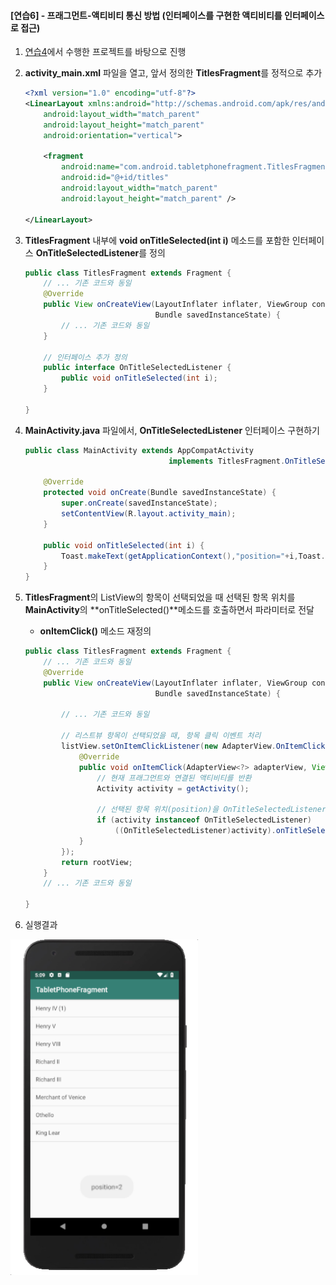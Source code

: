 
#### [연습6] - 프래그먼트-액티비티 통신 방법 (인터페이스를 구현한 액티비티를 인터페이스로 접근) 
1. [연습4](exercise4.html)에서 수행한 프로젝트를 바탕으로 진행
2. **activity\_main.xml** 파일을 열고, 앞서 정의한 **TitlesFragment**를 정적으로 추가	 

	```xml
	<?xml version="1.0" encoding="utf-8"?>
	<LinearLayout xmlns:android="http://schemas.android.com/apk/res/android"
	    android:layout_width="match_parent"
	    android:layout_height="match_parent"
	    android:orientation="vertical">
	
	    <fragment
	        android:name="com.android.tabletphonefragment.TitlesFragment"
	        android:id="@+id/titles"
	        android:layout_width="match_parent"
	        android:layout_height="match_parent" />
	
	</LinearLayout>	
	```
	
3. **TitlesFragment** 내부에 **void onTitleSelected(int i)** 메소드를 포함한 인터페이스 **OnTitleSelectedListener**를 정의

	```java
	public class TitlesFragment extends Fragment {
		// ... 기존 코드와 동일
	    @Override
	    public View onCreateView(LayoutInflater inflater, ViewGroup container,
	                             Bundle savedInstanceState) {
	        // ... 기존 코드와 동일
	    }
	
		// 인터페이스 추가 정의
	    public interface OnTitleSelectedListener {
	        public void onTitleSelected(int i);
	    }
	
	}
	
	```
	
4. **MainActivity.java** 파일에서, **OnTitleSelectedListener** 인터페이스 구현하기

	```java
	public class MainActivity extends AppCompatActivity 
									implements TitlesFragment.OnTitleSelectedListener{{
	
	    @Override
	    protected void onCreate(Bundle savedInstanceState) {
	        super.onCreate(savedInstanceState);
	        setContentView(R.layout.activity_main);
	    }
	
	    public void onTitleSelected(int i) {
	        Toast.makeText(getApplicationContext(),"position="+i,Toast.LENGTH_SHORT).show();
	    }
	}
	```
4. **TitlesFragment**의 ListView의 항목이 선택되었을 때 선택된 항목 위치를 **MainActivity**의 **onTitleSelected()**메소드를 호출하면서 파라미터로 전달
	- **onItemClick()** 메소드 재정의

	```java
	public class TitlesFragment extends Fragment {
		// ... 기존 코드와 동일
	    @Override
	    public View onCreateView(LayoutInflater inflater, ViewGroup container,
	                             Bundle savedInstanceState) {
	        
	        // ... 기존 코드와 동일
	        
	        // 리스트뷰 항목이 선택되었을 때, 항목 클릭 이벤트 처리
	        listView.setOnItemClickListener(new AdapterView.OnItemClickListener() {
	            @Override
	            public void onItemClick(AdapterView<?> adapterView, View view, int position, long id) {
	                // 현재 프래그먼트와 연결된 액티비티를 반환
	                Activity activity = getActivity();
	
	                // 선택된 항목 위치(position)을 OnTitleSelectedListener 인터페이스를 구현한 액티비티로 전달
	                if (activity instanceof OnTitleSelectedListener)
	                    ((OnTitleSelectedListener)activity).onTitleSelected(position);
	            }
	        });
	        return rootView;
	    }
		// ... 기존 코드와 동일

	}
	```
	
4. 실행결과

<img src="figure/activity-communication1-result.png" width=300>